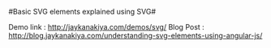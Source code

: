 #Basic SVG elements explained using SVG#

Demo link : http://jaykanakiya.com/demos/svg/
Blog Post : http://blog.jaykanakiya.com/understanding-svg-elements-using-angular-js/